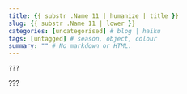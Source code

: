 ```yaml
---
title: {{ substr .Name 11 | humanize | title }} 
slug: {{ substr .Name 11 | lower }}
categories: [uncategorised] # blog | haiku
tags: [untagged] # season, object, colour
summary: "" # No markdown or HTML.
---
```


```
???
```

???

